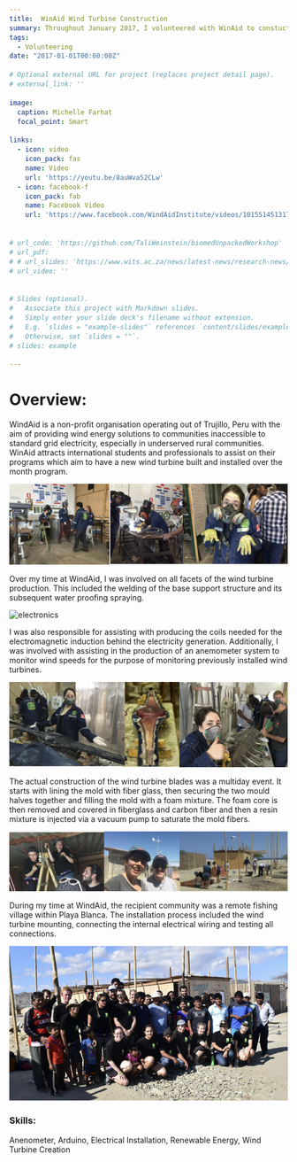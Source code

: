 ```yaml
---
title:  WinAid Wind Turbine Construction
summary: Throughout January 2017, I volunteered with WinAid to constuct wind turbines for communities too far for conventional grid electricity within Peru.
tags:
  - Volunteering
date: "2017-01-01T00:00:00Z"

# Optional external URL for project (replaces project detail page).
# external_link: ''

image:
  caption: Michelle Farhat
  focal_point: Smart

links:
  - icon: video
    icon_pack: fas
    name: Video
    url: 'https://youtu.be/8auWva52CLw'
  - icon: facebook-f
    icon_pack: fab
    name: Facebook Video
    url: 'https://www.facebook.com/WindAidInstitute/videos/10155145131792513'


# url_code: 'https://github.com/TaliWeinstein/biomedUnpackedWorkshop'
# url_pdf: 
# # url_slides: 'https://www.wits.ac.za/news/latest-news/research-news/2021/2021-11/eie-open-day-2021.html'
# url_video: ''


# Slides (optional).
#   Associate this project with Markdown slides.
#   Simply enter your slide deck's filename without extension.
#   E.g. `slides = "example-slides"` references `content/slides/example-slides.md`.
#   Otherwise, set `slides = ""`.
# slides: example

---
```


# Overview:

WindAid is a non-profit organisation operating out of Trujillo, Peru with the aim of providing wind energy solutions to communities inaccessible to standard grid electricity, especially in underserved rural communities. WinAid attracts international students and professionals to assist on their programs which aim to have a new wind turbine built and installed over the month program. 

![basePrep](basePrep.png)

Over my time at WindAid, I was involved on all facets of the wind turbine production. This included the welding of the base support structure and its subsequent water proofing spraying.

![electronics](electronics.png)

I was also responsible for assisting with producing the coils needed for the electromagnetic induction behind the electricity generation. Additionally, I was involved with assisting in the production of an anemometer system to monitor wind speeds for the purpose of monitoring previously installed wind turbines. 

![turbineConstruction](turbineConstruction.png)

The actual construction of the wind turbine blades was a multiday event. It starts with lining the mold with fiber glass, then securing the two mould halves together and filling the mold with a foam mixture. The foam core is then removed and covered in fiberglass and carbon fiber and then a resin mixture is injected via a vacuum pump to saturate the mold fibers. 

![installation](installation.png)

During my time at WindAid, the recipient community was a remote fishing village within Playa Blanca. The installation process included the wind turbine mounting, connecting the internal electrical wiring and testing all connections. 

![groupPic](groupPic.png)

### Skills: 
Anenometer, Arduino, Electrical Installation, Renewable Energy, Wind Turbine Creation